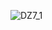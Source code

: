 ![DZ7_1](https://github.com/Helga52/AT_DZ7_1/assets/137534299/5670669e-d9de-471b-a824-dae2249b1b3e)
